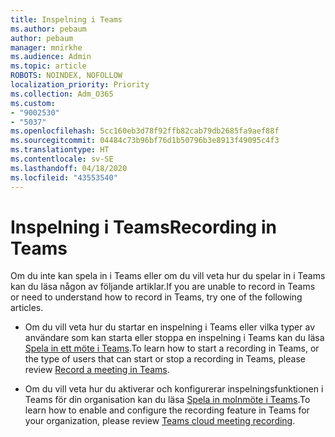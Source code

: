```yaml
---
title: Inspelning i Teams
ms.author: pebaum
author: pebaum
manager: mnirkhe
ms.audience: Admin
ms.topic: article
ROBOTS: NOINDEX, NOFOLLOW
localization_priority: Priority
ms.collection: Adm_O365
ms.custom:
- "9002530"
- "5037"
ms.openlocfilehash: 5cc160eb3d78f92ffb82cab79db2685fa9aef88f
ms.sourcegitcommit: 04484c73b96bf76d1b50796b3e8913f49095c4f3
ms.translationtype: HT
ms.contentlocale: sv-SE
ms.lasthandoff: 04/18/2020
ms.locfileid: "43553540"
---
```

# <a name="recording-in-teams"></a><span data-ttu-id="f3a4d-102">Inspelning i Teams</span><span class="sxs-lookup"><span data-stu-id="f3a4d-102">Recording in Teams</span></span>

<span data-ttu-id="f3a4d-103">Om du inte kan spela in i Teams eller om du vill veta hur du spelar in i Teams kan du läsa någon av följande artiklar.</span><span class="sxs-lookup"><span data-stu-id="f3a4d-103">If you are unable to record in Teams or need to understand how to record in Teams, try one of the following articles.</span></span>

- <span data-ttu-id="f3a4d-104">Om du vill veta hur du startar en inspelning i Teams eller vilka typer av användare som kan starta eller stoppa en inspelning i Teams kan du läsa [Spela in ett möte i Teams](https://support.office.com/client/34dfbe7f-b07d-4a27-b4c6-de62f1348c24).</span><span class="sxs-lookup"><span data-stu-id="f3a4d-104">To learn how to start a recording in Teams, or the type of users that can start or stop a recording in Teams, please review [Record a meeting in Teams](https://support.office.com/client/34dfbe7f-b07d-4a27-b4c6-de62f1348c24).</span></span>

- <span data-ttu-id="f3a4d-105">Om du vill veta hur du aktiverar och konfigurerar inspelningsfunktionen i Teams för din organisation kan du läsa [Spela in molnmöte i Teams](https://docs.microsoft.com/microsoftteams/cloud-recording).</span><span class="sxs-lookup"><span data-stu-id="f3a4d-105">To learn how to enable and configure the recording feature in Teams for your organization, please review [Teams cloud meeting recording](https://docs.microsoft.com/microsoftteams/cloud-recording).</span></span>
